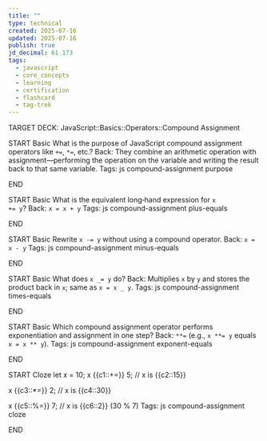 ```yaml
---
title: ""
type: technical
created: 2025-07-16
updated: 2025-07-16
publish: true
jd_decimal: 61.173
tags:
  - javascript
  - core_concepts
  - learning
  - certification
  - flashcard
  - tag-trek
---
```


TARGET DECK: JavaScript::Basics::Operators::Compound Assignment

START
Basic
What is the purpose of JavaScript compound assignment operators like <code>+=</code>, <code>\*=</code>, etc.?
Back: They combine an arithmetic operation with assignment—performing the operation on the variable and writing the result back to that same variable.
Tags: js compound-assignment purpose
<!--ID: 1752719088592-->

END

START
Basic
What is the equivalent long‑hand expression for <code>x += y</code>?
Back: <code>x = x + y</code>
Tags: js compound-assignment plus-equals
<!--ID: 1752719088593-->

END

START
Basic
Rewrite <code>x -= y</code> without using a compound operator.
Back: <code>x = x - y</code>
Tags: js compound-assignment minus-equals
<!--ID: 1752719088594-->

END

START
Basic
What does <code>x _= y</code> do?
Back: Multiplies <code>x</code> by <code>y</code> and stores the product back in <code>x</code>; same as <code>x = x _ y</code>.
Tags: js compound-assignment times-equals
<!--ID: 1752719088595-->

END

START
Basic
Which compound assignment operator performs exponentiation and assignment in one step?
Back: <code>**=</code> (e.g., <code>x **= y</code> equals <code>x = x \*\* y</code>).
Tags: js compound-assignment exponent-equals
<!--ID: 1752719088596-->

END

START
Cloze
let x = 10;
x {{c1::+=}} 5; // x is {{c2::15}}

x {{c3::*=}} 2; // x is {{c4::30}}

x {{c5::%=}} 7; // x is {{c6::2}} (30 % 7)
Tags: js compound-assignment cloze
<!--ID: 1752719088597-->

END
